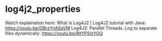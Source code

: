 # log4j2_properties

Watch explaination here:
What is Log4J2 | Log4J2 tutorial with Java: https://youtu.be/OBrzYnASpVM
Log4J2: Parallel Threads: Log to separate files dynamically: https://youtu.be/8ltYPSIzYOQ
